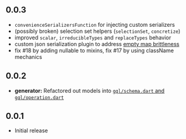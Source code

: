 ## 0.0.3

- `convenienceSerializersFunction` for injecting custom serializers
- (possibly broken) selection set helpers (`selectionSet`, `concretize`)
- improved `scalar`, `irreducibleTypes` and `replaceTypes` behavior
- custom json serialization plugin to address [empty map brittleness](https://github.com/google/built_value.dart/issues/902)
- fix #18 by adding nullable to mixins, fix #17 by using className mechanics


## 0.0.2

- **generator:** Refactored out models into [`gql/schema.dart` and `gql/operation.dart`](https://github.com/gql-dart/gql/tree/58c8bb9b70a008db56cafaf7da868785d98c7f9e/gql#gqlschemadart-and-gqloperationdart-experimental)


## 0.0.1

- Initial release
